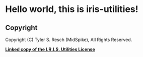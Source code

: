 # Hello world, this is iris-utilities!

## Copyright

Copyright (C) Tyler S. Resch (MidSpike), All Rights Reserved.

**[Linked copy of the I.R.I.S. Utilities License](LICENSE.md)**
